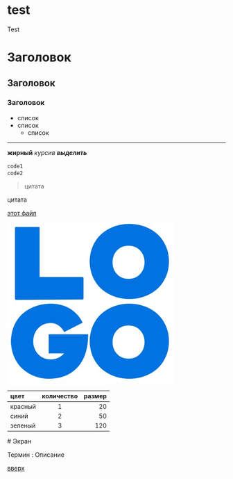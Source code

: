 # test
Test

<a id="anc"></a>

# Заголовок
## Заголовок
### Заголовок
* список
* список
  * список
---
__жирный__ _курсив_ ___выделить___
```
code1
code2
```
>цитата

цитата

[этот файл](README.md)

![картинка](img/logo.jpg)

цвет | количество | размер
:-----|:--------:|--------:
красный | 1 | 20 
синий | 2 | 50
зеленый | 3 | 120

\# Экран


Термин
: Описание

[вверх](#anc)
